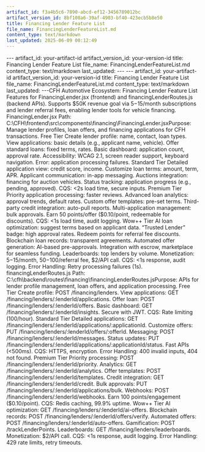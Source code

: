 ```yaml
---
artifact_id: f3a4b5c6-7890-abcd-ef12-3456789012bc
artifact_version_id: 8bf108a6-39af-4903-bf40-423ecb5b8e50
title: Financing Lender Feature List
file_name: FinancingLenderFeatureList.md
content_type: text/markdown
last_updated: 2025-06-09 00:12:49
---
```

--- artifact_id: your-artifact-id artifact_version_id: your-version-id title: Financing Lender Feature List file_name: FinancingLenderFeatureList.md content_type: text/markdown last_updated:  --- --- artifact_id: your-artifact-id artifact_version_id: your-version-id title: Financing Lender Feature List file_name: FinancingLenderFeatureList.md content_type: text/markdown last_updated:  ---CFH Automotive Ecosystem: Financing Lender Feature List Features for FinancingLender.jsx (frontend) and financingLenderRoutes.js (backend APIs). Supports $50K revenue goal via $5-$15/month subscriptions and lender referral fees, enabling lender tools for vehicle financing. FinancingLender.jsx Path: C:\CFH\frontend\src\components\financing\FinancingLender.jsxPurpose: Manage lender profiles, loan offers, and financing applications for CFH transactions. Free Tier  Create lender profile: name, contact, loan types. View applications: basic details (e.g., applicant name, vehicle). Offer standard loans: fixed terms, rates. Basic dashboard: application count, approval rate. Accessibility: WCAG 2.1, screen reader support, keyboard navigation. Error: application processing failures.  Standard Tier  Detailed application view: credit score, income. Customize loan terms: amount, term, APR. Applicant communication: in-app messaging. Auctions integration: financing for auction vehicles. Status tracking: application progress (e.g., pending, approved). CQS: <2s load time, secure inputs.  Premium Tier  Priority application processing: faster reviews. Advanced loan analytics: approval trends, default rates. Custom offer templates: pre-set terms. Third-party credit integration: auto-pull reports. Multi-application management: bulk approvals. Earn 50 points/offer ($0.10/point, redeemable for discounts). CQS: <1s load time, audit logging.  Wow++ Tier  AI loan optimization: suggest terms based on applicant data. “Trusted Lender” badge: high approval rates. Redeem points for referral fee discounts. Blockchain loan records: transparent agreements. Automated offer generation: AI-based pre-approvals. Integration with escrow, marketplace for seamless funding. Leaderboards: top lenders by volume. Monetization: $5-$15/month, $50-$100/referral fee, $2/API call. CQS: <1s response, audit logging. Error Handling: Retry processing failures (1s).  financingLenderRoutes.js Path: C:\cfh\backend\routes\financing\financingLenderRoutes.jsPurpose: APIs for lender profile management, loan offers, and application processing. Free Tier  Create profile: POST /financing/lenders. View applications: GET /financing/lenders/:lenderId/applications. Offer loan: POST /financing/lenders/:lenderId/offers. Basic dashboard: GET /financing/lenders/:lenderId/insights. Secure with JWT. CQS: Rate limiting (100/hour).  Standard Tier  Detailed applications: GET /financing/lenders/:lenderId/applications/:applicationId. Customize offers: PUT /financing/lenders/:lenderId/offers/:offerId. Messaging: POST /financing/lenders/:lenderId/messages. Status updates: PUT /financing/lenders/:lenderId/applications/:applicationId/status. Fast APIs (<500ms). CQS: HTTPS, encryption. Error Handling: 400 invalid inputs, 404 not found.  Premium Tier  Priority processing: POST /financing/lenders/:lenderId/priority. Analytics: GET /financing/lenders/:lenderId/analytics. Offer templates: POST /financing/lenders/:lenderId/templates. Credit integration: GET /financing/lenders/:lenderId/credit. Bulk approvals: PUT /financing/lenders/:lenderId/applications/bulk. Webhooks: POST /financing/lenders/:lenderId/webhooks. Earn 100 points/engagement ($0.10/point). CQS: Redis caching, 99.9% uptime.  Wow++ Tier  AI optimization: GET /financing/lenders/:lenderId/ai-offers. Blockchain records: POST /financing/lenders/:lenderId/offers/verify. Automated offers: POST /financing/lenders/:lenderId/auto-offers. Gamification: POST /trackLenderPoints. Leaderboards: GET /financing/lenders/leaderboards. Monetization: $2/API call. CQS: <1s response, audit logging. Error Handling: 429 rate limits, retry timeouts. 
